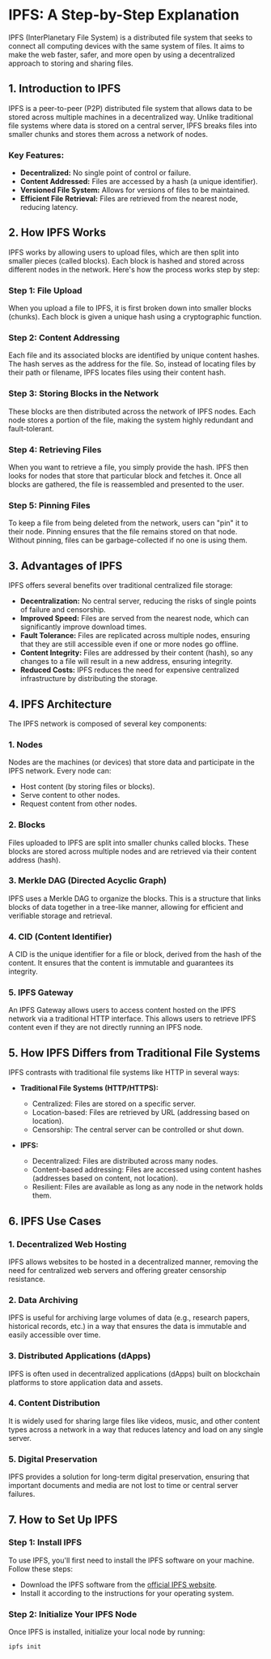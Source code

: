 # IPFS: A Step-by-Step Explanation

IPFS (InterPlanetary File System) is a distributed file system that seeks to connect all computing devices with the same system of files. It aims to make the web faster, safer, and more open by using a decentralized approach to storing and sharing files.

## 1. **Introduction to IPFS**

IPFS is a peer-to-peer (P2P) distributed file system that allows data to be stored across multiple machines in a decentralized way. Unlike traditional file systems where data is stored on a central server, IPFS breaks files into smaller chunks and stores them across a network of nodes.

### Key Features:
- **Decentralized:** No single point of control or failure.
- **Content Addressed:** Files are accessed by a hash (a unique identifier).
- **Versioned File System:** Allows for versions of files to be maintained.
- **Efficient File Retrieval:** Files are retrieved from the nearest node, reducing latency.

## 2. **How IPFS Works**

IPFS works by allowing users to upload files, which are then split into smaller pieces (called blocks). Each block is hashed and stored across different nodes in the network. Here's how the process works step by step:

### Step 1: **File Upload**
When you upload a file to IPFS, it is first broken down into smaller blocks (chunks). Each block is given a unique hash using a cryptographic function.

### Step 2: **Content Addressing**
Each file and its associated blocks are identified by unique content hashes. The hash serves as the address for the file. So, instead of locating files by their path or filename, IPFS locates files using their content hash.

### Step 3: **Storing Blocks in the Network**
These blocks are then distributed across the network of IPFS nodes. Each node stores a portion of the file, making the system highly redundant and fault-tolerant.

### Step 4: **Retrieving Files**
When you want to retrieve a file, you simply provide the hash. IPFS then looks for nodes that store that particular block and fetches it. Once all blocks are gathered, the file is reassembled and presented to the user.

### Step 5: **Pinning Files**
To keep a file from being deleted from the network, users can "pin" it to their node. Pinning ensures that the file remains stored on that node. Without pinning, files can be garbage-collected if no one is using them.

## 3. **Advantages of IPFS**

IPFS offers several benefits over traditional centralized file storage:

- **Decentralization:** No central server, reducing the risks of single points of failure and censorship.
- **Improved Speed:** Files are served from the nearest node, which can significantly improve download times.
- **Fault Tolerance:** Files are replicated across multiple nodes, ensuring that they are still accessible even if one or more nodes go offline.
- **Content Integrity:** Files are addressed by their content (hash), so any changes to a file will result in a new address, ensuring integrity.
- **Reduced Costs:** IPFS reduces the need for expensive centralized infrastructure by distributing the storage.

## 4. **IPFS Architecture**

The IPFS network is composed of several key components:

### 1. **Nodes**
Nodes are the machines (or devices) that store data and participate in the IPFS network. Every node can:
- Host content (by storing files or blocks).
- Serve content to other nodes.
- Request content from other nodes.

### 2. **Blocks**
Files uploaded to IPFS are split into smaller chunks called blocks. These blocks are stored across multiple nodes and are retrieved via their content address (hash).

### 3. **Merkle DAG (Directed Acyclic Graph)**
IPFS uses a Merkle DAG to organize the blocks. This is a structure that links blocks of data together in a tree-like manner, allowing for efficient and verifiable storage and retrieval.

### 4. **CID (Content Identifier)**
A CID is the unique identifier for a file or block, derived from the hash of the content. It ensures that the content is immutable and guarantees its integrity.

### 5. **IPFS Gateway**
An IPFS Gateway allows users to access content hosted on the IPFS network via a traditional HTTP interface. This allows users to retrieve IPFS content even if they are not directly running an IPFS node.

## 5. **How IPFS Differs from Traditional File Systems**

IPFS contrasts with traditional file systems like HTTP in several ways:

- **Traditional File Systems (HTTP/HTTPS):**  
  - Centralized: Files are stored on a specific server.
  - Location-based: Files are retrieved by URL (addressing based on location).
  - Censorship: The central server can be controlled or shut down.
  
- **IPFS:**
  - Decentralized: Files are distributed across many nodes.
  - Content-based addressing: Files are accessed using content hashes (addresses based on content, not location).
  - Resilient: Files are available as long as any node in the network holds them.

## 6. **IPFS Use Cases**

### 1. **Decentralized Web Hosting**
IPFS allows websites to be hosted in a decentralized manner, removing the need for centralized web servers and offering greater censorship resistance.

### 2. **Data Archiving**
IPFS is useful for archiving large volumes of data (e.g., research papers, historical records, etc.) in a way that ensures the data is immutable and easily accessible over time.

### 3. **Distributed Applications (dApps)**
IPFS is often used in decentralized applications (dApps) built on blockchain platforms to store application data and assets.

### 4. **Content Distribution**
It is widely used for sharing large files like videos, music, and other content types across a network in a way that reduces latency and load on any single server.

### 5. **Digital Preservation**
IPFS provides a solution for long-term digital preservation, ensuring that important documents and media are not lost to time or central server failures.

## 7. **How to Set Up IPFS**

### Step 1: **Install IPFS**
To use IPFS, you'll first need to install the IPFS software on your machine. Follow these steps:
- Download the IPFS software from the [official IPFS website](https://ipfs.io).
- Install it according to the instructions for your operating system.

### Step 2: **Initialize Your IPFS Node**
Once IPFS is installed, initialize your local node by running:
```bash
ipfs init

